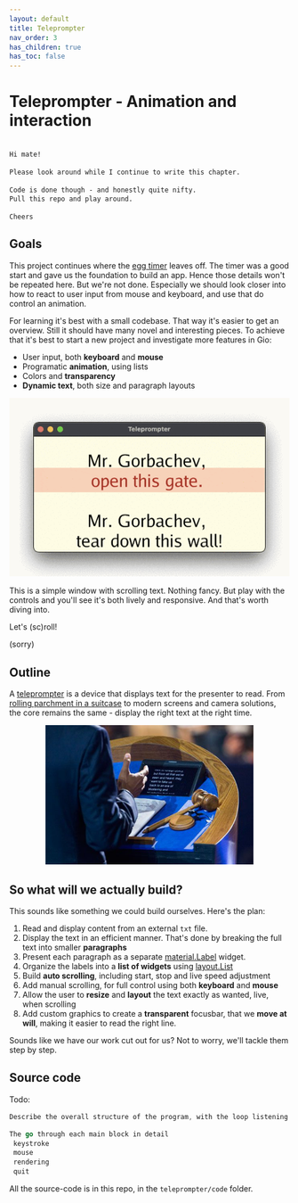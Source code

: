 ```yaml
---
layout: default
title: Teleprompter
nav_order: 3
has_children: true
has_toc: false
---
```



# Teleprompter - Animation and interaction

```

Hi mate!

Please look around while I continue to write this chapter. 

Code is done though - and honestly quite nifty.
Pull this repo and play around.

Cheers

```

## Goals

This project continues where the [egg timer](../egg_timer/) leaves off. The timer was a good start and gave us the foundation to build an app. Hence those details won't be repeated here. But we're not done. Especially we should look closer into how to react to user input from mouse and keyboard, and use that do control an animation.  

For learning it's best with a small codebase. That way it's easier to get an overview. Still it should have many novel and interesting pieces. To achieve that it's best to start a new project and investigate more features in Gio: 
 - User input, both **keyboard** and **mouse**
 - Programatic **animation**, using lists
 - Colors and **transparency**
 - **Dynamic text**, both size and paragraph layouts

![Mr_Gorbachev_tear_down_this_wall](teleprompter_Mr_Gorbachev.gif)

This is a simple window with scrolling text. Nothing fancy. But play with the controls and you'll see it's both lively and responsive. And that's worth diving into.

Let's (sc)roll!

(sorry)

## Outline

A [teleprompter](https://en.wikipedia.org/wiki/Teleprompter) is a device that displays text for the presenter to read. From [rolling parchment in a suitcase](https://www.smithsonianmag.com/history/a-brief-history-of-the-teleprompter-88039053/) to modern screens and camera solutions, the core remains the same - display the right text at the right time.

<p align="center">
  <img src="teleprompter_with_text.jpeg" alt="Teleprompter with text" height="250"/>
  <!--img src="teleprompter.jpeg" alt="Teleprompter and camera" height="250"/-->
</p>

## So what will we actually build?
This sounds like something we could build ourselves. Here's the plan:

 1. Read and display content from an external ```txt``` file.
 1. Display the text in an efficient manner. That's done by breaking the full text into smaller **paragraphs**
 1. Present each paragraph as a separate [material.Label](https://pkg.go.dev/gioui.org/widget/material#Label) widget.
 1. Organize the labels into a **list of widgets** using [layout.List](https://pkg.go.dev/gioui.org/layout?utm_source=gopls#List)
 1. Build **auto scrolling**, including start, stop and live speed adjustment
 1. Add manual scrolling, for full control using both **keyboard** and **mouse**
 1. Allow the user to **resize** and **layout** the text exactly as wanted, live, when scrolling
 1. Add custom graphics to create a **transparent** focusbar, that we **move at will**, making it easier to read the right line.

Sounds like we have our work cut out for us? Not to worry, we'll tackle them step by step.

## Source code

Todo: 
```go
Describe the overall structure of the program, with the loop listening for various events

```


```go
The go through each main block in detail
 keystroke
 mouse
 rendering 
 quit

```

All the source-code is in this repo, in the ```teleprompter/code``` folder.

